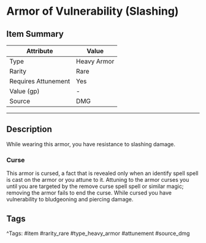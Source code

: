 # Armor of Vulnerability (Slashing)

## Item Summary

| Attribute            | Value                        |
|----------------------|------------------------------|
| Type                 | Heavy Armor |
| Rarity               | Rare             |
| Requires Attunement  | Yes                |
| Value (gp)           | -    |
| Source               | DMG |

---

## Description

While wearing this armor, you have resistance to slashing damage.

### Curse

This armor is cursed, a fact that is revealed only when an identify spell spell is cast on the armor or you attune to it. Attuning to the armor curses you until you are targeted by the remove curse spell spell or similar magic; removing the armor fails to end the curse. While cursed you have vulnerability to bludgeoning and piercing damage.

## Tags

^Tags: #item #rarity_rare #type_heavy_armor #attunement #source_dmg